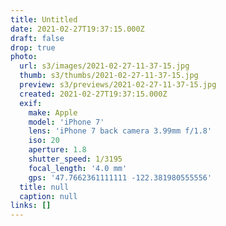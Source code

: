 ```yaml
---
title: Untitled
date: 2021-02-27T19:37:15.000Z
draft: false
drop: true
photo:
  url: s3/images/2021-02-27-11-37-15.jpg
  thumb: s3/thumbs/2021-02-27-11-37-15.jpg
  preview: s3/previews/2021-02-27-11-37-15.jpg
  created: 2021-02-27T19:37:15.000Z
  exif:
    make: Apple
    model: 'iPhone 7'
    lens: 'iPhone 7 back camera 3.99mm f/1.8'
    iso: 20
    aperture: 1.8
    shutter_speed: 1/3195
    focal_length: '4.0 mm'
    gps: '47.7662361111111 -122.381980555556'
  title: null
  caption: null
links: []
---
```

